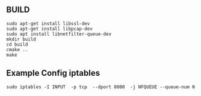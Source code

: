  ## BUILD
```
sudo apt-get install libssl-dev
sudo apt-get install libpcap-dev
sudo apt install libnetfilter-queue-dev
mkdir build
cd build
cmake ..
make
```

 ## Example Config iptables
 ```
sudo iptables -I INPUT  -p tcp  --dport 8000  -j NFQUEUE --queue-num 0
```